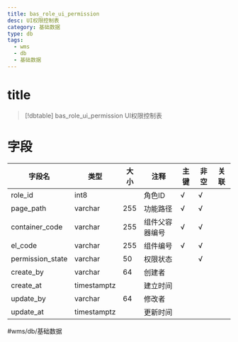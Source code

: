 ```yaml
---
title: bas_role_ui_permission
desc: UI权限控制表
category: 基础数据
type: db
tags:
  - wms
  - db
  - 基础数据
---
```


# title
>[!dbtable] bas_role_ui_permission
> UI权限控制表

# 字段
| 字段名 | 类型 | 大小 | 注释 | 主键 | 非空 | 关联 |
| --- | --- | --- | --- | --- | --- | --- |
| role_id | int8 |  | 角色ID | √ | √ |  |
| page_path | varchar | 255 | 功能路径 | √ | √ |  |
| container_code | varchar | 255 | 组件父容器编号 | √ | √ |  |
| el_code | varchar | 255 | 组件编号 | √ | √ |  |
| permission_state | varchar | 50 | 权限状态 |  | √ |  |
| create_by | varchar | 64 | 创建者 |  |  |  |
| create_at | timestamptz |  | 建立时间 |  |  |  |
| update_by | varchar | 64 | 修改者 |  |  |  |
| update_at | timestamptz |  | 更新时间 |  |  |  |
#wms/db/基础数据
